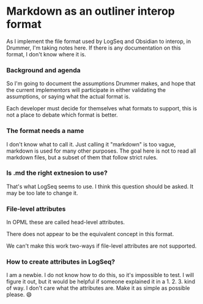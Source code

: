 # Markdown as an outliner interop format

As I implement the file format used by LogSeq and Obsidian to interop, in Drummer, I'm taking notes here. If there is any documentation on this format, I don't know where it is. 

### Background and agenda

So I'm going to document the assumptions Drummer makes, and hope that the current implementors will participate in either validating the assumptions, or saying what the actual format is. 

Each developer must decide for themselves what formats to support, this is not a place to debate which format is better.

### The format needs a name

I don't know what to call it. Just calling it "markdown" is too vague, markdown is used for many other purposes. The goal here is not to read all markdown files, but a subset of them that follow strict rules. 

### Is .md the right extnesion to use?

That's what LogSeq seems to use. I think this question should be asked. It may be too late to change it. 

### File-level attributes

In OPML these are called head-level attributes. 

There does not appear to be the equivalent concept in this format. 

We can't make this work two-ways if file-level attributes are not supported.

### How to create attributes in LogSeq?

I am a newbie. I do not know how to do this, so it's impossible to test. I will figure it out, but it would be helpful if someone explained it in a 1. 2. 3. kind of way. I don't care what the attributes are. Make it as simple as possible please. :smile:

